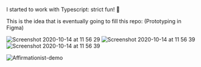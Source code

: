 I started to work with Typescript: strict fun! 🦄

This is the idea that is eventually going to fill this repo: 
(Prototyping in Figma)

![Screenshot 2020-10-14 at 11 56 29](https://user-images.githubusercontent.com/35815182/95973971-9eb92280-0e14-11eb-9f97-45e104ef2ce5.png)
![Screenshot 2020-10-14 at 11 56 39](https://user-images.githubusercontent.com/35815182/95974078-c27c6880-0e14-11eb-9d09-203b5f126092.png)
![Screenshot 2020-10-14 at 11 56 39](https://user-images.githubusercontent.com/35815182/95976257-83034b80-0e17-11eb-9cd1-25d16954b54d.png)


![Affirmationist-demo](https://user-images.githubusercontent.com/35815182/95977013-98c54080-0e18-11eb-9a89-d19431d0b9e7.gif)
